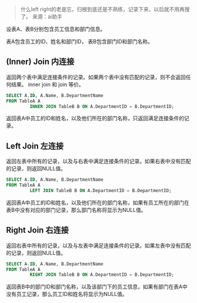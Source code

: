 > 什么left right的老是忘，归根到底还是不熟练，记录下来，以后就不用再搜了。
> 来源：ai助手

设表A、表B分别包含员工信息和部门信息。

表A包含员工的ID、姓名和部门ID，
表B包含部门ID和部门名称。

## (Inner) Join 内连接

返回两个表中满足连接条件的记录。如果两个表中没有匹配的记录，则不会返回任何结果。
inner join 和 join 等价。

```sql
SELECT A.ID, A.Name, B.DepartmentName
FROM TableA A
         INNER JOIN TableB B ON A.DepartmentID = B.DepartmentID;
```

返回表A中员工的ID和姓名，以及他们所在的部门名称，只返回满足连接条件的记录。

## Left Join 左连接

返回左表中所有的记录，以及与右表中满足连接条件的记录。如果右表中没有匹配的记录，则返回NULL值。

```sql
SELECT A.ID, A.Name, B.DepartmentName
FROM TableA A
         LEFT JOIN TableB B ON A.DepartmentID = B.DepartmentID;
```

返回表A中员工的ID和姓名，以及他们所在的部门名称，如果有员工所在的部门在表B中没有对应的部门记录，那么部门名称将显示为NULL值。

## Right Join 右连接

返回右表中所有的记录，以及与左表中满足连接条件的记录。如果左表中没有匹配的记录，则返回NULL值。

```sql
SELECT A.ID, A.Name, B.DepartmentName
FROM TableA A
         RIGHT JOIN TableB B ON A.DepartmentID = B.DepartmentID;
```

返回表B中的部门ID和部门名称，以及该部门下的员工信息，如果有部门在表A中没有员工记录，那么员工ID和姓名将显示为NULL值。
